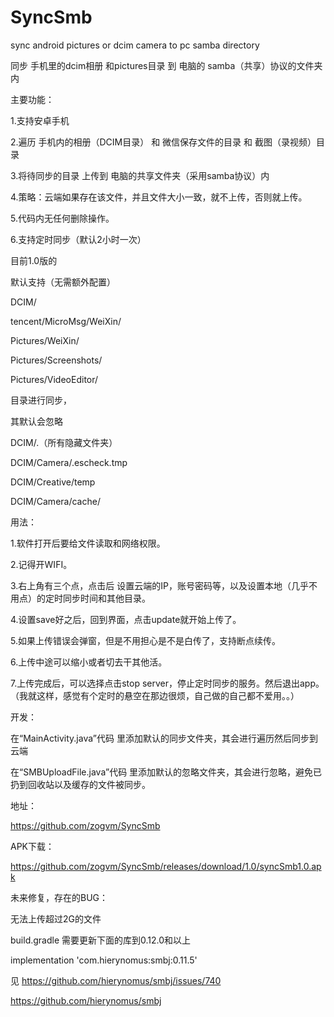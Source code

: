 # SyncSmb
sync android pictures or dcim camera  to  pc samba directory

同步 手机里的dcim相册 和pictures目录 到 电脑的 samba（共享）协议的文件夹内



主要功能：

1.支持安卓手机

2.遍历 手机内的相册（DCIM目录） 和 微信保存文件的目录 和 截图（录视频）目录 

3.将待同步的目录 上传到 电脑的共享文件夹（采用samba协议）内

4.策略：云端如果存在该文件，并且文件大小一致，就不上传，否则就上传。

5.代码内无任何删除操作。

6.支持定时同步（默认2小时一次）

目前1.0版的 

默认支持（无需额外配置）

DCIM/

tencent/MicroMsg/WeiXin/

Pictures/WeiXin/

Pictures/Screenshots/

Pictures/VideoEditor/

目录进行同步，

其默认会忽略

DCIM/.（所有隐藏文件夹）

DCIM/Camera/.escheck.tmp

DCIM/Creative/temp

DCIM/Camera/cache/

用法：

1.软件打开后要给文件读取和网络权限。

2.记得开WIFI。

3.右上角有三个点，点击后 设置云端的IP，账号密码等，以及设置本地（几乎不用点）的定时同步时间和其他目录。

4.设置save好之后，回到界面，点击update就开始上传了。

5.如果上传错误会弹窗，但是不用担心是不是白传了，支持断点续传。

6.上传中途可以缩小或者切去干其他活。

7.上传完成后，可以选择点击stop server，停止定时同步的服务。然后退出app。（我就这样，感觉有个定时的悬空在那边很烦，自己做的自己都不爱用。。）

开发：

在“MainActivity.java”代码 里添加默认的同步文件夹，其会进行遍历然后同步到云端

在“SMBUploadFile.java”代码 里添加默认的忽略文件夹，其会进行忽略，避免已扔到回收站以及缓存的文件被同步。

地址：

https://github.com/zogvm/SyncSmb

APK下载：

https://github.com/zogvm/SyncSmb/releases/download/1.0/syncSmb1.0.apk




未来修复，存在的BUG：

无法上传超过2G的文件

build.gradle 需要更新下面的库到0.12.0和以上

implementation 'com.hierynomus:smbj:0.11.5'

见 https://github.com/hierynomus/smbj/issues/740

https://github.com/hierynomus/smbj

